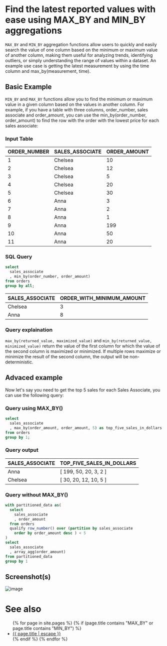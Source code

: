 # Find the latest reported values with ease using MAX_BY and MIN_BY aggregations

`MAX_BY` and `MIN_BY` aggregation functions allow users to quickly and easily search the value of one column based on the minimum or maximum value of another column, making them useful for analyzing trends, identifying outliers, or simply understanding the range of values within a dataset. An example use case is getting the latest measurement by using the time column and max_by(measurement, time).

## Basic Example

`MIN_BY` and `MAX_BY` functions allow you to find the minimum or maximum value in a given column based on the values in another column. For example, if you have a table with three columns, order_number, sales associate and order_amount, you can use the min_by(order_number, order_amount) to find the row with the order with the lowest price for each sales associate:

###  Input Table

| ORDER_NUMBER | SALES_ASSOCIATE | ORDER_AMOUNT |
|--------------|-----------------|--------------|
| 1            | Chelsea         | 10           |
| 2            | Chelsea         | 12           |
| 3            | Chelsea         | 5            |
| 4            | Chelsea         | 20           |
| 5            | Chelsea         | 30           |
| 6            | Anna            | 3            |
| 7            | Anna            | 2            |
| 8            | Anna            | 1            |
| 9            | Anna            | 199          |
| 10           | Anna            | 50           |
| 11           | Anna            | 20           |


### SQL Query

```sql
select 
  sales_associate
  , min_by(order_number, order_amount)
from orders
group by all;
```

| SALES_ASSOCIATE | ORDER_WITH_MINIMUM_AMOUNT      |
|-----------------|--------------------------------|
|Chelsea|3|
|Anna|8|


### Query explaination

`max_by(returned_value, maximized_value)` and `min_by(returned_value, minimized_value)` return the value of the first column for which the value of the second column is maximized or minimized. If multiple rows maximize or minimize the result of the second column, the output will be non-deterministic.

## Advaced example

Now let's say you need to get the top 5 sales for each Sales Associate, you can use the following query:

### Query using MAX_BY()

```sql
select 
  sales_associate
  , max_by(order_amount, order_amount, 5) as top_five_sales_in_dollars
from orders
group by 1;
```

### Query output

| SALES_ASSOCIATE | TOP_FIVE_SALES_IN_DOLLARS       |
|-----------------|---------------------------------|
| Anna            | [   199,   50,   20,   3,   2 ] |
| Chelsea         | [   30,   20,   12,   10,   5 ] |


### Query without MAX_BY()

```sql
with partitioned_data as(
  select 
    sales_associate
    , order_amount
  from orders
  qualify row_number() over (partition by sales_associate 
    order by order_amount desc ) < 5
)
select 
  sales_associate
  , array_agg(order_amount) 
from partitioned_data
group by 1
```

## Screenshot(s)
![image](https://user-images.githubusercontent.com/121721444/218340894-7be2cbdd-6e13-4f54-ba3b-0eb653c15d65.png)


# See also
<ul id="recent-articles">
{% for page in site.pages %}
    {% if (page.title contains "MAX_BY"  or page.title contains "MIN_BY") %}
    <li>
    <a href="{{ page.url | relative_url }}">{{ page.title | escape }}</a>
    </li>
    {% endif %}
{% endfor %}
</ul>
